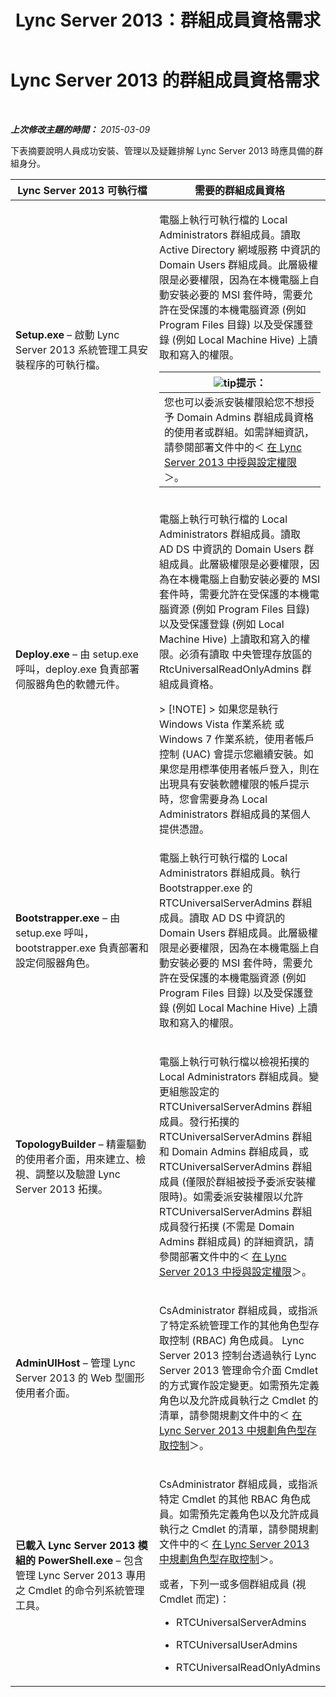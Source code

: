 ﻿---
title: Lync Server 2013：群組成員資格需求
TOCTitle: 群組成員資格需求
ms:assetid: 01876843-8717-4e72-baf5-866ac8cceee6
ms:mtpsurl: https://technet.microsoft.com/zh-tw/library/JJ204623(v=OCS.15)
ms:contentKeyID: 49289897
ms.date: 08/10/2015
mtps_version: v=OCS.15
ms.translationtype: HT
---

# Lync Server 2013 的群組成員資格需求

 

_**上次修改主題的時間：** 2015-03-09_

下表摘要說明人員成功安裝、管理以及疑難排解 Lync Server 2013 時應具備的群組身分。


<table>
<colgroup>
<col style="width: 50%" />
<col style="width: 50%" />
</colgroup>
<thead>
<tr class="header">
<th>Lync Server 2013 可執行檔</th>
<th>需要的群組成員資格</th>
</tr>
</thead>
<tbody>
<tr class="odd">
<td><p><strong>Setup.exe</strong> – 啟動 Lync Server 2013 系統管理工具安裝程序的可執行檔。</p></td>
<td><p>電腦上執行可執行檔的 Local Administrators 群組成員。讀取 Active Directory 網域服務 中資訊的 Domain Users 群組成員。此層級權限是必要權限，因為在本機電腦上自動安裝必要的 MSI 套件時，需要允許在受保護的本機電腦資源 (例如 Program Files 目錄) 以及受保護登錄 (例如 Local Machine Hive) 上讀取和寫入的權限。</p>
<div class="alert">
<table>
<thead>
<tr class="header">
<th><img src="images/JJ205025.tip(OCS.15).gif" title="tip" alt="tip" />提示：</th>
</tr>
</thead>
<tbody>
<tr class="odd">
<td>您也可以委派安裝權限給您不想授予 Domain Admins 群組成員資格的使用者或群組。如需詳細資訊，請參閱部署文件中的＜ <a href="lync-server-2013-granting-setup-permissions.md">在 Lync Server 2013 中授與設定權限</a>＞。</td>
</tr>
</tbody>
</table>

</div></td>
</tr>
<tr class="even">
<td><p><strong>Deploy.exe</strong> – 由 setup.exe 呼叫，deploy.exe 負責部署伺服器角色的軟體元件。</p></td>
<td><p>電腦上執行可執行檔的 Local Administrators 群組成員。讀取 AD DS 中資訊的 Domain Users 群組成員。此層級權限是必要權限，因為在本機電腦上自動安裝必要的 MSI 套件時，需要允許在受保護的本機電腦資源 (例如 Program Files 目錄) 以及受保護登錄 (例如 Local Machine Hive) 上讀取和寫入的權限。必須有讀取 中央管理存放區的 RtcUniversalReadOnlyAdmins 群組成員資格。</p>
<div class="alert">
> [!NOTE]  
> 如果您是執行 Windows Vista 作業系統 或 Windows 7 作業系統，使用者帳戶控制 (UAC) 會提示您繼續安裝。如果您是用標準使用者帳戶登入，則在出現具有安裝軟體權限的帳戶提示時，您會需要身為 Local Administrators 群組成員的某個人提供憑證。


</div></td>
</tr>
<tr class="odd">
<td><p><strong>Bootstrapper.exe</strong> – 由 setup.exe 呼叫，bootstrapper.exe 負責部署和設定伺服器角色。</p></td>
<td><p>電腦上執行可執行檔的 Local Administrators 群組成員。執行 Bootstrapper.exe 的 RTCUniversalServerAdmins 群組成員。讀取 AD DS 中資訊的 Domain Users 群組成員。此層級權限是必要權限，因為在本機電腦上自動安裝必要的 MSI 套件時，需要允許在受保護的本機電腦資源 (例如 Program Files 目錄) 以及受保護登錄 (例如 Local Machine Hive) 上讀取和寫入的權限。</p></td>
</tr>
<tr class="even">
<td><p><strong>TopologyBuilder</strong> – 精靈驅動的使用者介面，用來建立、檢視、調整以及驗證 Lync Server 2013 拓撲。</p></td>
<td><p>電腦上執行可執行檔以檢視拓撲的 Local Administrators 群組成員。變更組態設定的 RTCUniversalServerAdmins 群組成員。發行拓撲的 RTCUniversalServerAdmins 群組和 Domain Admins 群組成員，或 RTCUniversalServerAdmins 群組成員 (僅限於群組被授予委派安裝權限時)。如需委派安裝權限以允許 RTCUniversalServerAdmins 群組成員發行拓撲 (不需是 Domain Admins 群組成員) 的詳細資訊，請參閱部署文件中的＜ <a href="lync-server-2013-granting-setup-permissions.md">在 Lync Server 2013 中授與設定權限</a>＞。</p></td>
</tr>
<tr class="odd">
<td><p><strong>AdminUIHost</strong> – 管理 Lync Server 2013 的 Web 型圖形使用者介面。</p></td>
<td><p>CsAdministrator 群組成員，或指派了特定系統管理工作的其他角色型存取控制 (RBAC) 角色成員。 Lync Server 2013 控制台透過執行 Lync Server 2013 管理命令介面 Cmdlet 的方式實作設定變更。如需預先定義角色以及允許成員執行之 Cmdlet 的清單，請參閱規劃文件中的＜ <a href="lync-server-2013-planning-for-role-based-access-control.md">在 Lync Server 2013 中規劃角色型存取控制</a>＞。</p></td>
</tr>
<tr class="even">
<td><p><strong>已載入 Lync Server 2013 模組的 PowerShell.exe</strong> – 包含管理 Lync Server 2013 專用之 Cmdlet 的命令列系統管理工具。</p></td>
<td><p>CsAdministrator 群組成員，或指派特定 Cmdlet 的其他 RBAC 角色成員。如需預先定義角色以及允許成員執行之 Cmdlet 的清單，請參閱規劃文件中的＜ <a href="lync-server-2013-planning-for-role-based-access-control.md">在 Lync Server 2013 中規劃角色型存取控制</a>＞。</p>
<p>或者，下列一或多個群組成員 (視 Cmdlet 而定)：</p>
<ul>
<li><p>RTCUniversalServerAdmins</p></li>
<li><p>RTCUniversalUserAdmins</p></li>
<li><p>RTCUniversalReadOnlyAdmins</p></li>
</ul></td>
</tr>
</tbody>
</table>

